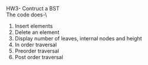 HW3- Contruct a BST\
The code does-\
1. Insert elements
2. Delete an element
3. Display number of leaves, internal nodes and height
4. In order traversal
5. Preorder traversal
6. Post order traversal
